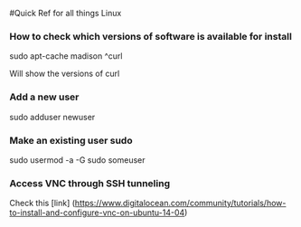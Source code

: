 #Quick Ref for all things Linux

### How to check which versions of software is available for install
sudo apt-cache madison ^curl

Will show the versions of curl


### Add a new user
sudo adduser newuser

### Make an existing user sudo
sudo usermod -a -G sudo someuser

### Access VNC through SSH tunneling
Check this [link] (https://www.digitalocean.com/community/tutorials/how-to-install-and-configure-vnc-on-ubuntu-14-04)